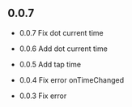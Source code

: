 ## 0.0.7

- 0.0.7 Fix dot current time

- 0.0.6 Add dot current time

- 0.0.5 Add tap time

- 0.0.4 Fix error onTimeChanged

- 0.0.3 Fix error
